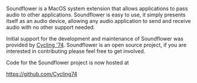Soundflower is a MacOS system extension that allows applications to pass audio to other applications. Soundflower is easy to use, it simply presents itself as an audio device, allowing any audio application to send and receive audio with no other support needed.

Initial support for the development and maintenance of Soundflower was provided by [Cycling '74](http://www.cycling74.com).  Soundflower is an open source project, if you are interested in contributing please feel free to get involved.

Code for the Soundflower project is now hosted at

https://github.com/Cycling74
